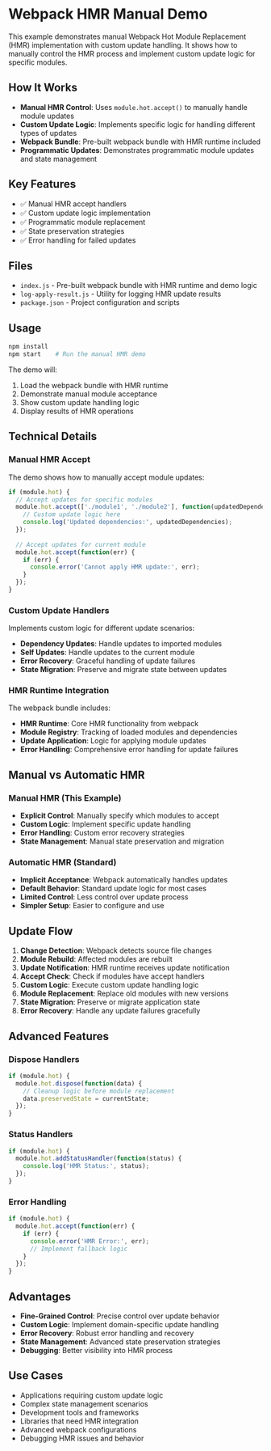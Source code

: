 # Webpack HMR Manual Demo

This example demonstrates manual Webpack Hot Module Replacement (HMR) implementation with custom update handling. It shows how to manually control the HMR process and implement custom update logic for specific modules.

## How It Works

- **Manual HMR Control**: Uses `module.hot.accept()` to manually handle module updates
- **Custom Update Logic**: Implements specific logic for handling different types of updates
- **Webpack Bundle**: Pre-built webpack bundle with HMR runtime included
- **Programmatic Updates**: Demonstrates programmatic module updates and state management

## Key Features

- ✅ Manual HMR accept handlers
- ✅ Custom update logic implementation
- ✅ Programmatic module replacement
- ✅ State preservation strategies
- ✅ Error handling for failed updates

## Files

- `index.js` - Pre-built webpack bundle with HMR runtime and demo logic
- `log-apply-result.js` - Utility for logging HMR update results
- `package.json` - Project configuration and scripts

## Usage

```bash
npm install
npm start    # Run the manual HMR demo
```

The demo will:
1. Load the webpack bundle with HMR runtime
2. Demonstrate manual module acceptance
3. Show custom update handling logic
4. Display results of HMR operations

## Technical Details

### Manual HMR Accept

The demo shows how to manually accept module updates:

```javascript
if (module.hot) {
  // Accept updates for specific modules
  module.hot.accept(['./module1', './module2'], function(updatedDependencies) {
    // Custom update logic here
    console.log('Updated dependencies:', updatedDependencies);
  });
  
  // Accept updates for current module
  module.hot.accept(function(err) {
    if (err) {
      console.error('Cannot apply HMR update:', err);
    }
  });
}
```

### Custom Update Handlers

Implements custom logic for different update scenarios:

- **Dependency Updates**: Handle updates to imported modules
- **Self Updates**: Handle updates to the current module
- **Error Recovery**: Graceful handling of update failures
- **State Migration**: Preserve and migrate state between updates

### HMR Runtime Integration

The webpack bundle includes:

- **HMR Runtime**: Core HMR functionality from webpack
- **Module Registry**: Tracking of loaded modules and dependencies
- **Update Application**: Logic for applying module updates
- **Error Handling**: Comprehensive error handling for update failures

## Manual vs Automatic HMR

### Manual HMR (This Example)

- **Explicit Control**: Manually specify which modules to accept
- **Custom Logic**: Implement specific update handling
- **Error Handling**: Custom error recovery strategies
- **State Management**: Manual state preservation and migration

### Automatic HMR (Standard)

- **Implicit Acceptance**: Webpack automatically handles updates
- **Default Behavior**: Standard update logic for most cases
- **Limited Control**: Less control over update process
- **Simpler Setup**: Easier to configure and use

## Update Flow

1. **Change Detection**: Webpack detects source file changes
2. **Module Rebuild**: Affected modules are rebuilt
3. **Update Notification**: HMR runtime receives update notification
4. **Accept Check**: Check if modules have accept handlers
5. **Custom Logic**: Execute custom update handling logic
6. **Module Replacement**: Replace old modules with new versions
7. **State Migration**: Preserve or migrate application state
8. **Error Recovery**: Handle any update failures gracefully

## Advanced Features

### Dispose Handlers

```javascript
if (module.hot) {
  module.hot.dispose(function(data) {
    // Cleanup logic before module replacement
    data.preservedState = currentState;
  });
}
```

### Status Handlers

```javascript
if (module.hot) {
  module.hot.addStatusHandler(function(status) {
    console.log('HMR Status:', status);
  });
}
```

### Error Handling

```javascript
if (module.hot) {
  module.hot.accept(function(err) {
    if (err) {
      console.error('HMR Error:', err);
      // Implement fallback logic
    }
  });
}
```

## Advantages

- **Fine-Grained Control**: Precise control over update behavior
- **Custom Logic**: Implement domain-specific update handling
- **Error Recovery**: Robust error handling and recovery
- **State Management**: Advanced state preservation strategies
- **Debugging**: Better visibility into HMR process

## Use Cases

- Applications requiring custom update logic
- Complex state management scenarios
- Development tools and frameworks
- Libraries that need HMR integration
- Advanced webpack configurations
- Debugging HMR issues and behavior
